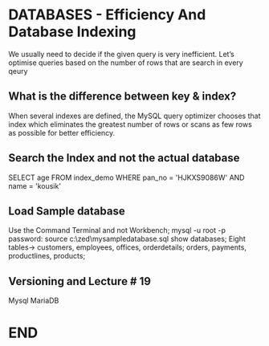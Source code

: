 # DATABASES - Efficiency And Database Indexing

We usually need to decide if the given query is very inefficient. Let’s optimise queries based on the number of rows that are search in every qeury

## What is the difference between key & index?

When several indexes are defined, the MySQL query optimizer chooses that index which eliminates the greatest number of rows or scans as few rows as possible for better efficiency.

## Search the Index and not the actual database

SELECT age FROM index_demo WHERE pan_no = 'HJKXS9086W' AND name = 'kousik'

## Load Sample database

Use the Command Terminal and not Workbench;
mysql -u root -p
password:
source c:\zed\mysampledatabase.sql
show databases;
Eight tables-> customers, employees, offices, orderdetails; orders, payments, productlines, products;

## Versioning and Lecture # 19

Mysql
MariaDB

# END
